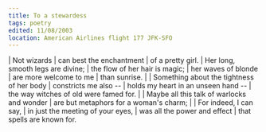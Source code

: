 ```yaml
---
title: To a stewardess
tags: poetry
edited: 11/08/2003
location: American Airlines flight 177 JFK-SFO
---
```


| Not wizards
| can best the enchantment
| of a pretty girl.
| Her long, smooth legs are divine;
| the flow of her hair is magic;
| her waves of blonde
| are more welcome to me
| than sunrise.
|
| Something about the tightness of her body
| constricts me also --
| holds my heart in an unseen hand --
| the way witches of old were famed for.
|
| Maybe all this talk of warlocks and wonder
| are but metaphors for a woman's charm;
|
| For indeed, I can say,
| in just the meeting of your eyes,
| was all the power and effect
| that spells are known for.
